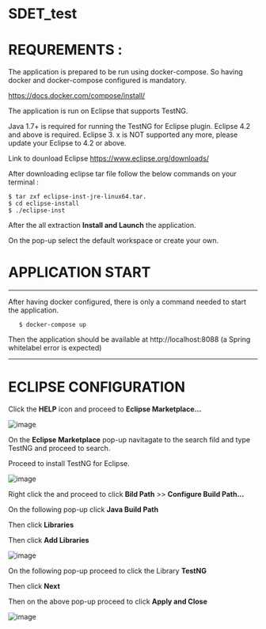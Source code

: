 # SDET_test
# REQUREMENTS : 
The application is prepared to be run using docker-compose. So having docker and docker-compose configured is mandatory.

https://docs.docker.com/compose/install/

The application is run on Eclipse that supports TestNG.

Java 1.7+ is required for running the TestNG for Eclipse plugin. Eclipse 4.2 and above is required. Eclipse 3. x is NOT supported any more, please update your Eclipse to 4.2 or above.

Link to dounload Eclipse https://www.eclipse.org/downloads/

After downloading eclipse tar file follow the below commands on your terminal :

    $ tar zxf eclipse-inst-jre-linux64.tar.
    $ cd eclipse-install
    $ ./eclipse-inst

After the all extraction **Install and Launch** the application.

On the pop-up select the default workspace or create your own.

# APPLICATION START

* * *

After having docker configured, there is only a command needed to start the application.

       $ docker-compose up
       
Then the application should be available at http://localhost:8088 (a Spring whitelabel error is expected)

* * *

# ECLIPSE CONFIGURATION

Click the **HELP** icon and proceed to **Eclipse Marketplace...**

![image](https://user-images.githubusercontent.com/49020846/147745427-209dfeec-75db-4b0f-82d1-b0693011f75a.png)


On the **Eclipse Marketplace** pop-up navitagate to the search fild and type TestNG and proceed to search.

Proceed to install TestNG for Eclipse.

![image](https://user-images.githubusercontent.com/49020846/147746227-af414d31-a4c1-45d4-a878-90ec0282816d.png)


Right click the and proceed to click **Bild Path** >> **Configure Build Path...**

On the following pop-up click **Java Build Path**

Then click **Libraries**

Then click **Add Libraries**



![image](https://user-images.githubusercontent.com/49020846/147746654-25d59c06-d0cc-46a1-9319-7fd9b403746c.png)


On the following pop-up proceed to click the Library **TestNG**


Then click **Next**


Then on the above pop-up proceed to click **Apply and Close**



![image](https://user-images.githubusercontent.com/49020846/147746758-e73c29d9-53e4-4c0a-969c-4474c3f90776.png)



